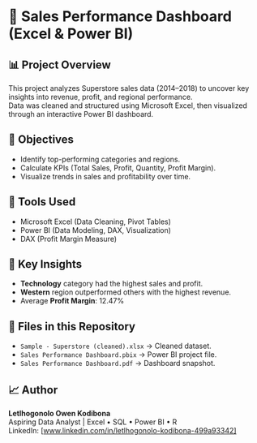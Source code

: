# 🧾 Sales Performance Dashboard (Excel & Power BI)

## 📊 Project Overview
This project analyzes Superstore sales data (2014–2018) to uncover key insights into revenue, profit, and regional performance.  
Data was cleaned and structured using Microsoft Excel, then visualized through an interactive Power BI dashboard.

## 🧠 Objectives
- Identify top-performing categories and regions.
- Calculate KPIs (Total Sales, Profit, Quantity, Profit Margin).
- Visualize trends in sales and profitability over time.

## 🧰 Tools Used
- Microsoft Excel (Data Cleaning, Pivot Tables)
- Power BI (Data Modeling, DAX, Visualization)
- DAX (Profit Margin Measure)

## 🧮 Key Insights
- **Technology** category had the highest sales and profit.
- **Western** region outperformed others with the highest revenue.
- Average **Profit Margin**: 12.47%

## 🧩 Files in this Repository
- `Sample - Superstore (cleaned).xlsx` → Cleaned dataset.
- `Sales Performance Dashboard.pbix` → Power BI project file.
- `Sales Performance Dashboard.pdf` → Dashboard snapshot.

## 📈 Author
**Letlhogonolo Owen Kodibona**  
Aspiring Data Analyst | Excel • SQL • Power BI • R  
LinkedIn: [www.linkedin.com/in/letlhogonolo-kodibona-499a93342]  
